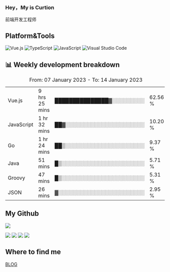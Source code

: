 ### Hey，My is Curtion
前端开发工程师
## Platform&Tools

![Vue.js](https://img.shields.io/badge/-Vue.js-4FC08D?style=flat-square&logo=Vue.js&logoColor=white)
![TypeScript](https://img.shields.io/badge/-TypeScript-007ACC?style=flat-square&logo=typescript&logoColor=white)
![JavaScript](https://img.shields.io/badge/-JavaScript-F7DF1E?style=flat-square&logo=javascript&logoColor=black)
![Visual Studio Code](https://img.shields.io/badge/-VSCode-007ACC?style=flat-square&logo=Visual-Studio-Code&logoColor=white)

## 📊 Weekly development breakdown

<!--START_SECTION:waka-->

<table><caption>From: 07 January 2023 - To: 14 January 2023</caption><tr><td>Vue.js</td><td>9 hrs 25 mins</td><td>███████████████▓░░░░░░░░░</td><td>62.56 %</td></tr><tr><td>JavaScript</td><td>1 hr 32 mins</td><td>██▓░░░░░░░░░░░░░░░░░░░░░░</td><td>10.20 %</td></tr><tr><td>Go</td><td>1 hr 24 mins</td><td>██▒░░░░░░░░░░░░░░░░░░░░░░</td><td>9.37 %</td></tr><tr><td>Java</td><td>51 mins</td><td>█▒░░░░░░░░░░░░░░░░░░░░░░░</td><td>5.71 %</td></tr><tr><td>Groovy</td><td>47 mins</td><td>█▒░░░░░░░░░░░░░░░░░░░░░░░</td><td>5.31 %</td></tr><tr><td>JSON</td><td>26 mins</td><td>▓░░░░░░░░░░░░░░░░░░░░░░░░</td><td>2.95 %</td></tr></table>

<!--END_SECTION:waka-->

## My Github

![](http://github-profile-summary-cards.vercel.app/api/cards/profile-details?username=curtion&theme=nord_bright)

![](http://github-profile-summary-cards.vercel.app/api/cards/stats?username=curtion&theme=nord_bright)
![](http://github-profile-summary-cards.vercel.app/api/cards/productive-time?username=curtion&theme=nord_bright&utcOffset=8)
![](http://github-profile-summary-cards.vercel.app/api/cards/repos-per-language?username=curtion&theme=nord_bright)
![](http://github-profile-summary-cards.vercel.app/api/cards/most-commit-language?username=curtion&theme=nord_bright)

## Where to find me

[BLOG](https://blog.3gxk.net)
